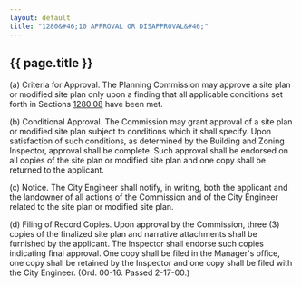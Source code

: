 ```yaml
---
layout: default 
title: "1280&#46;10 APPROVAL OR DISAPPROVAL&#46;"
---
```


{{ page.title }}
----------------

​(a) Criteria for Approval. The Planning Commission may approve a site
plan or modified site plan only upon a finding that all applicable
conditions set forth in Sections [1280.08](554b6e3a.html) have been met.

​(b) Conditional Approval. The Commission may grant approval of a site
plan or modified site plan subject to conditions which it shall specify.
Upon satisfaction of such conditions, as determined by the Building and
Zoning Inspector, approval shall be complete. Such approval shall be
endorsed on all copies of the site plan or modified site plan and one
copy shall be returned to the applicant.

​(c) Notice. The City Engineer shall notify, in writing, both the
applicant and the landowner of all actions of the Commission and of the
City Engineer related to the site plan or modified site plan.

​(d) Filing of Record Copies. Upon approval by the Commission, three (3)
copies of the finalized site plan and narrative attachments shall be
furnished by the applicant. The Inspector shall endorse such copies
indicating final approval. One copy shall be filed in the Manager's
office, one copy shall be retained by the Inspector and one copy shall
be filed with the City Engineer. (Ord. 00-16. Passed 2-17-00.)
